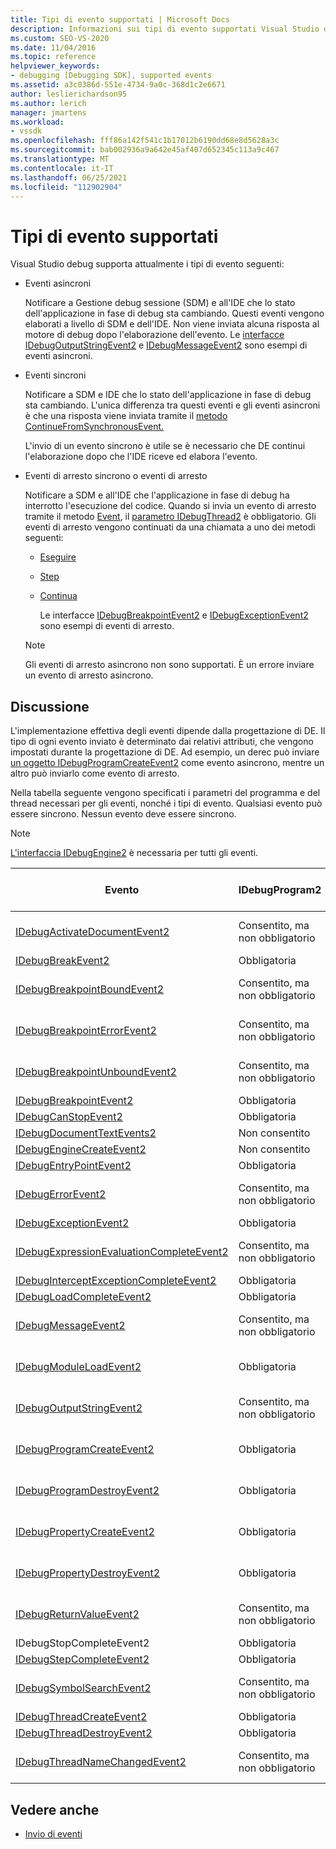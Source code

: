 ```yaml
---
title: Tipi di evento supportati | Microsoft Docs
description: Informazioni sui tipi di evento supportati Visual Studio debug, inclusi eventi asincroni, eventi sincroni ed eventi di arresto.
ms.custom: SEO-VS-2020
ms.date: 11/04/2016
ms.topic: reference
helpviewer_keywords:
- debugging [Debugging SDK], supported events
ms.assetid: a3c0386d-551e-4734-9a0c-368d1c2e6671
author: leslierichardson95
ms.author: lerich
manager: jmartens
ms.workload:
- vssdk
ms.openlocfilehash: fff86a142f541c1b17012b6190dd68e8d5628a3c
ms.sourcegitcommit: bab002936a9a642e45af407d652345c113a9c467
ms.translationtype: MT
ms.contentlocale: it-IT
ms.lasthandoff: 06/25/2021
ms.locfileid: "112902904"
---
```

# <a name="supported-event-types"></a>Tipi di evento supportati
Visual Studio debug supporta attualmente i tipi di evento seguenti:

- Eventi asincroni

   Notificare a Gestione debug sessione (SDM) e all'IDE che lo stato dell'applicazione in fase di debug sta cambiando. Questi eventi vengono elaborati a livello di SDM e dell'IDE. Non viene inviata alcuna risposta al motore di debug dopo l'elaborazione dell'evento. Le [interfacce IDebugOutputStringEvent2](../../extensibility/debugger/reference/idebugoutputstringevent2.md) e [IDebugMessageEvent2](../../extensibility/debugger/reference/idebugmessageevent2.md) sono esempi di eventi asincroni.

- Eventi sincroni

   Notificare a SDM e IDE che lo stato dell'applicazione in fase di debug sta cambiando. L'unica differenza tra questi eventi e gli eventi asincroni è che una risposta viene inviata tramite il [metodo ContinueFromSynchronousEvent.](../../extensibility/debugger/reference/idebugengine2-continuefromsynchronousevent.md)

   L'invio di un evento sincrono è utile se è necessario che DE continui l'elaborazione dopo che l'IDE riceve ed elabora l'evento.

- Eventi di arresto sincrono o eventi di arresto

   Notificare a SDM e all'IDE che l'applicazione in fase di debug ha interrotto l'esecuzione del codice. Quando si invia un evento di arresto tramite il metodo [Event](../../extensibility/debugger/reference/idebugeventcallback2-event.md), il [parametro IDebugThread2](../../extensibility/debugger/reference/idebugthread2.md) è obbligatorio. Gli eventi di arresto vengono continuati da una chiamata a uno dei metodi seguenti:

  - [Eseguire](../../extensibility/debugger/reference/idebugprogram2-execute.md)

  - [Step](../../extensibility/debugger/reference/idebugprogram2-step.md)

  - [Continua](../../extensibility/debugger/reference/idebugprogram2-continue.md)

    Le interfacce [IDebugBreakpointEvent2](../../extensibility/debugger/reference/idebugbreakpointevent2.md) e [IDebugExceptionEvent2](../../extensibility/debugger/reference/idebugexceptionevent2.md) sono esempi di eventi di arresto.

  > [!NOTE]
  > Gli eventi di arresto asincrono non sono supportati. È un errore inviare un evento di arresto asincrono.

## <a name="discussion"></a>Discussione
 L'implementazione effettiva degli eventi dipende dalla progettazione di DE. Il tipo di ogni evento inviato è determinato dai relativi attributi, che vengono impostati durante la progettazione di DE. Ad esempio, un derec può inviare [un oggetto IDebugProgramCreateEvent2](../../extensibility/debugger/reference/idebugprogramcreateevent2.md) come evento asincrono, mentre un altro può inviarlo come evento di arresto.

 Nella tabella seguente vengono specificati i parametri del programma e del thread necessari per gli eventi, nonché i tipi di evento. Qualsiasi evento può essere sincrono. Nessun evento deve essere sincrono.

> [!NOTE]
> [L'interfaccia IDebugEngine2](../../extensibility/debugger/reference/idebugengine2.md) è necessaria per tutti gli eventi.

|Evento|IDebugProgram2|IDebugThread2|Arresto di eventi|
|-----------|--------------------|-------------------|---------------------|
|[IDebugActivateDocumentEvent2](../../extensibility/debugger/reference/idebugactivatedocumentevent2.md)|Consentito, ma non obbligatorio|Consentito, ma non obbligatorio|No|
|[IDebugBreakEvent2](../../extensibility/debugger/reference/idebugbreakevent2.md)|Obbligatoria|Obbligatoria|Sì|
|[IDebugBreakpointBoundEvent2](../../extensibility/debugger/reference/idebugbreakpointboundevent2.md)|Consentito, ma non obbligatorio|Consentito, ma non obbligatorio|No|
|[IDebugBreakpointErrorEvent2](../../extensibility/debugger/reference/idebugbreakpointerrorevent2.md)|Consentito, ma non obbligatorio|Consentito, ma non obbligatorio|No|
|[IDebugBreakpointUnboundEvent2](../../extensibility/debugger/reference/idebugbreakpointunboundevent2.md)|Consentito, ma non obbligatorio|Consentito, ma non obbligatorio|No|
|[IDebugBreakpointEvent2](../../extensibility/debugger/reference/idebugbreakpointevent2.md)|Obbligatoria|Obbligatoria|Sì|
|[IDebugCanStopEvent2](../../extensibility/debugger/reference/idebugcanstopevent2.md)|Obbligatoria|Obbligatoria|No|
|[IDebugDocumentTextEvents2](../../extensibility/debugger/reference/idebugdocumenttextevents2.md)|Non consentito|Non consentito|No|
|[IDebugEngineCreateEvent2](../../extensibility/debugger/reference/idebugenginecreateevent2.md)|Non consentito|Non consentito|No|
|[IDebugEntryPointEvent2](../../extensibility/debugger/reference/idebugentrypointevent2.md)|Obbligatoria|Obbligatoria|Sì|
|[IDebugErrorEvent2](../../extensibility/debugger/reference/idebugerrorevent2.md)|Consentito, ma non obbligatorio|Consentito, ma non obbligatorio|Può essere|
|[IDebugExceptionEvent2](../../extensibility/debugger/reference/idebugexceptionevent2.md)|Obbligatoria|Obbligatoria|Sì|
|[IDebugExpressionEvaluationCompleteEvent2](../../extensibility/debugger/reference/idebugexpressionevaluationcompleteevent2.md)|Consentito, ma non obbligatorio|Consentito, ma non obbligatorio|Può essere|
|[IDebugInterceptExceptionCompleteEvent2](../../extensibility/debugger/reference/idebuginterceptexceptioncompleteevent2.md)|Obbligatoria|Obbligatoria|Sì|
|[IDebugLoadCompleteEvent2](../../extensibility/debugger/reference/idebugloadcompleteevent2.md)|Obbligatoria|Obbligatoria|Sì|
|[IDebugMessageEvent2](../../extensibility/debugger/reference/idebugmessageevent2.md)|Consentito, ma non obbligatorio|Consentito, ma non obbligatorio|Può essere|
|[IDebugModuleLoadEvent2](../../extensibility/debugger/reference/idebugmoduleloadevent2.md)|Obbligatoria|Consentito, ma non obbligatorio|No|
|[IDebugOutputStringEvent2](../../extensibility/debugger/reference/idebugoutputstringevent2.md)|Consentito, ma non obbligatorio|Consentito, ma non obbligatorio|No|
|[IDebugProgramCreateEvent2](../../extensibility/debugger/reference/idebugprogramcreateevent2.md)|Obbligatoria|Consentito, ma non obbligatorio|No|
|[IDebugProgramDestroyEvent2](../../extensibility/debugger/reference/idebugprogramdestroyevent2.md)|Obbligatoria|Consentito, ma non obbligatorio|No|
|[IDebugPropertyCreateEvent2](../../extensibility/debugger/reference/idebugpropertycreateevent2.md)|Obbligatoria|Consentito, ma non obbligatorio|No|
|[IDebugPropertyDestroyEvent2](../../extensibility/debugger/reference/idebugpropertydestroyevent2.md)|Obbligatoria|Consentito, ma non obbligatorio|No|
|[IDebugReturnValueEvent2](../../extensibility/debugger/reference/idebugreturnvalueevent2.md)|Consentito, ma non obbligatorio|Consentito, ma non obbligatorio|No|
|IDebugStopCompleteEvent2|Obbligatoria|Obbligatoria|Sì|
|[IDebugStepCompleteEvent2](../../extensibility/debugger/reference/idebugstepcompleteevent2.md)|Obbligatoria|Obbligatoria|Sì|
|[IDebugSymbolSearchEvent2](../../extensibility/debugger/reference/idebugsymbolsearchevent2.md)|Consentito, ma non obbligatorio|Consentito, ma non obbligatorio|No|
|[IDebugThreadCreateEvent2](../../extensibility/debugger/reference/idebugthreadcreateevent2.md)|Obbligatoria|Obbligatoria|No|
|[IDebugThreadDestroyEvent2](../../extensibility/debugger/reference/idebugthreaddestroyevent2.md)|Obbligatoria|Obbligatoria|No|
|[IDebugThreadNameChangedEvent2](../../extensibility/debugger/reference/idebugthreadnamechangedevent2.md)|Consentito, ma non obbligatorio|Consentito, ma non obbligatorio|No|

## <a name="see-also"></a>Vedere anche
- [Invio di eventi](../../extensibility/debugger/sending-events.md)
